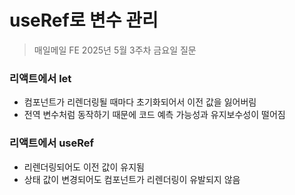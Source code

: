 #  useRef로 변수 관리

> 매일메일 FE 2025년 5월 3주차 금요일 질문

### 리액트에서 let
- 컴포넌트가 리렌더링될 때마다 초기화되어서 이전 값을 잃어버림
- 전역 변수처럼 동작하기 때문에 코드 예측 가능성과 유지보수성이 떨어짐


### 리액트에서 useRef
- 리렌더링되어도 이전 값이 유지됨
- 상태 값이 변경되어도 컴포넌트가 리렌더링이 유발되지 않음